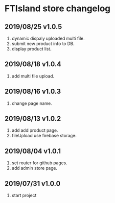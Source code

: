 # FTIsland store changelog

## 2019/08/25 v1.0.5
1. dynamic dispaly uploaded multi file.
2. submit new product info to DB.
3. display product list.

## 2019/08/18 v1.0.4
1. add multi file upload.

## 2019/08/16 v1.0.3
1. change page name.

## 2019/08/13 v1.0.2
1. add add product page.
2. fileUpload use firebase storage.

## 2019/08/04 v1.0.1
1. set router for github pages.
2. add admin store page.

## 2019/07/31 v1.0.0
1. start project
